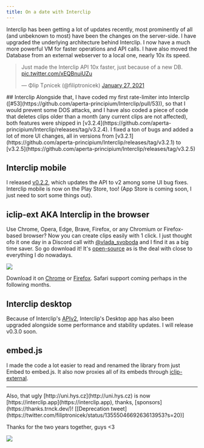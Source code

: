```yaml
---
title: On a date with Interclip
---
```


Interclip has been getting a lot of updates recently, most prominently of all (and unbeknown to most) have been the changes on the server-side. I have upgraded the underlying architecture behind Interclip. I now have a much more powerful VM for faster operations and API calls. I have also moved the Database from an external webserver to a local one, nearly 10x its speed.
<blockquote class="twitter-tweet"><p lang="en" dir="ltr">Just made the Interclip API 10x faster, just because of a new DB. <a href="https://t.co/xEQBnuiUZu">pic.twitter.com/xEQBnuiUZu</a></p>&mdash; Φlip Tρnicek (@filiptronicek) <a href="https://twitter.com/filiptronicek/status/1354356645522976768?ref_src=twsrc%5Etfw">January 27, 2021</a></blockquote> <script async src="https://platform.twitter.com/widgets.js" charset="utf-8"></script>
## Interclip
Alongside that, I have coded my first rate-limiter into Interclip ([#53](https://github.com/aperta-principium/Interclip/pull/53)), so that I would prevent some DOS attacks, and I have also coded a piece of code that deletes clips older than a month (any current clips are not affected), both features were shipped in [v3.2.4](https://github.com/aperta-principium/Interclip/releases/tag/v3.2.4). I fixed a ton of bugs and added a lot of more UI changes, all in versions from [v3.2.1](https://github.com/aperta-principium/Interclip/releases/tag/v3.2.1) to [v3.2.5](https://github.com/aperta-principium/Interclip/releases/tag/v3.2.5)

## Interclip mobile
I released [v0.2.2](https://github.com/filiptronicek/iclip-mobile/releases/tag/v0.2.2), which updates the API to v2 among some UI bug fixes. Interclip mobile is now on the Play Store, too! (App Store is coming soon, I just need to sort some things out).

## iclip-ext AKA Interclip in the browser
Use Chrome, Opera, Edge, Brave, Firefox, or any Chromium or Firefox-based browser? Now you can create clips easily with 1 click. I just thought ofo it one day in a Discord call with [@vlada_svoboda](https://twitter.com/vlada_svoboda) and I find it as a big time saver. So go download it! It's [open-source](https://github.com/aperta-principium/iclip-ext) as is the deal with close to everything I do nowadays.

![](https://trnck.dev/0:/uploads/ca962b70-d488-4c9c-ad08-3b1fab8e1354.png)

Download it on [Chrome](https://chrome.google.com/webstore/detail/interclip-extension/mpgjjbeepoonaaeaodiadghpnaadnngg) or [Firefox](https://addons.mozilla.org/en-US/firefox/addon/interclip/). Safari support coming perhaps in the following months.

## Interclip desktop
Because of Interclip's [APIv2](https://github.com/aperta-principium/Interclip/releases/tag/v3.2.0), Interclip's Desktop app has also been upgraded alongside some performance and stability updates. I will release v0.3.0 soon.
## embed.js
I made the code a lot easier to read and renamed the library from just Embed to embed.js. It also now proxies all of its embeds through [iclip-external](https://github.com/filiptronicek/iclip-external/).

<hr>
Also, that ugly [http://uni.hys.cz](http://uni.hys.cz) is now [https://interclip.app](https://interclip.app), thanks, [sponsors](https://thanks.trnck.dev/)! [[Deprecation tweet](https://twitter.com/filiptronicek/status/1355504669263613953?s=20)]

Thanks for the two years together, guys <3


![](https://trnck.dev/0:/uploads/7187bba4-30d0-4733-b600-94c55f1565b8.png)
